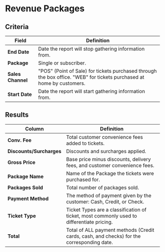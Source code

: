 # Revenue Packages

## Criteria

| **Field** | **Definition** |
| --- | --- |
| **End Date** | Date the report will stop gathering information from. |
| **Package** | Single or subscriber. |
| **Sales Channel** | "POS" (Point of Sale) for tickets purchased through the box office. "WEB" for tickets purchased at home by customers. |
| **Start Date** | Date the report will start gathering information from. |

## Results

| **Column** | **Definition** |
| --- | --- |
| **Conv. Fee** | Total customer convenience fees added to tickets. |
| **Discounts/Surcharges** | Discounts and surcharges applied. |
| **Gross Price** | 	Base price minus discounts, delivery fees, and customer convenience fees. |
| **Package Name** | Name of the Package the tickets were purchased for. |
| **Packages Sold** | Total number of packages sold. |
| **Payment Method** | The method of payment given by the customer: Cash, Credit, or Check. |
| **Ticket Type** | Ticket Types are a classification of ticket, most commonly used to differentiate pricing. |
| **Total** | Total of ALL payment methods (Credit cards, cash, and checks) for the corresponding date. |

